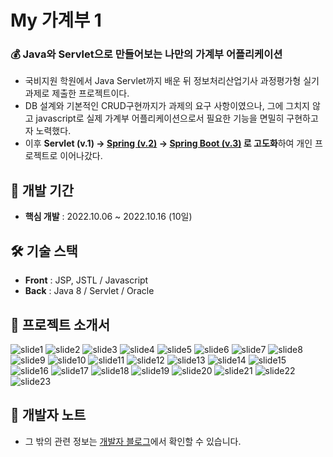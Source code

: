 # My 가계부 1
### 💰 Java와 Servlet으로 만들어보는 나만의 가계부 어플리케이션
- 국비지원 학원에서 Java Servlet까지 배운 뒤 정보처리산업기사 과정평가형 실기 과제로 제출한 프로젝트이다.
- DB 설계와 기본적인 CRUD구현까지가 과제의 요구 사항이였으나, 그에 그치지 않고 javascript로 실제 가계부 어플리케이션으로서 필요한 기능을 면밀히 구현하고자 노력했다.
- 이후 **Servlet (v.1)
→ [Spring (v.2)](https://github.com/EyEmilyKim/MyPrj_MyAccountBook2_spring)
→ [Spring Boot (v.3)](https://github.com/EyEmilyKim/MyPrj_MyAccountBook3_springBoot/tree/main)
로 고도화**하여 개인 프로젝트로 이어나갔다.
  
## 📅 개발 기간
- **핵심 개발** : 2022.10.06 ~ 2022.10.16 (10일)

## 🛠️ 기술 스택
- **Front** : JSP, JSTL / Javascript
- **Back** : Java 8 / Servlet / Oracle

## 💝 프로젝트 소개서
<img alt="slide1" src="https://postfiles.pstatic.net/MjAyMjEwMThfMTI0/MDAxNjY2MDc4NDc3Nzg0.DlNmpVleL2D9R--cnNU39nDtvPsq5mpx9G6YkNm2Vj0g.20KSNVMxTcoOVbVE3GiA2ZQch_uYWzDp0LIc7b0o1gsg.PNG.kiyukey/image.png?type=w580">
<img alt="slide2" src="https://postfiles.pstatic.net/MjAyMjEwMThfNDYg/MDAxNjY2MDc4NjEwNjIy.EweDuD6jpzVp_y_Mi4PAYKQpTpDkRhezPyiilNrNJt4g.3GUM5NUmrpSH1U9C7gsJVSCaZ_ofq4HxlhQ13pjUdckg.PNG.kiyukey/image.png?type=w580">
<img alt="slide3" src="https://postfiles.pstatic.net/MjAyMjEwMThfNTgg/MDAxNjY2MDc4NjI1MTI5.KI7WC_qQ-h-hrqAL8u5KTaandItKYFTZ8rQDbc7mW1wg.z3zflafgUWtx0rqBtqNWyVQHYNX0xORnWLJYA78qzCAg.PNG.kiyukey/image.png?type=w580">
<img alt="slide4" src="https://postfiles.pstatic.net/MjAyMjEwMThfMjE0/MDAxNjY2MDc4NjU5NjU0.l6fa45TFnt-gkiLWd8-ZXg8i-SbxqJ9IFtTjIl3qm4cg.SFDm7XtnbECU9_FA4xMWhRjKPzeD34SxooLy4wd-PXMg.PNG.kiyukey/image.png?type=w580">
<img alt="slide5" src="https://postfiles.pstatic.net/MjAyMjEwMThfNzkg/MDAxNjY2MDc4Njc5MDc1.oKeyAlUfQgUqVQ03ZWxbbAMEA9OWIC0wZuouAE_e73Ug.K-jYnJHT66NcygbdEI5joBkyghkBwPqbUzXSy5OOYDYg.PNG.kiyukey/image.png?type=w580">
<img alt="slide6" src="https://postfiles.pstatic.net/MjAyMjEwMThfMTIw/MDAxNjY2MDc4NjkzMzQy.YF6_ehyr46yZUBTTBkb9wOBo7tr0tBTRkEsX5LsPcaMg.ID_GdAD42eWOpbSsCdjOmxnzFMtdJvF_cvDDUrfqqFYg.PNG.kiyukey/image.png?type=w580">
<img alt="slide7" src="https://postfiles.pstatic.net/MjAyMjEwMThfNDEg/MDAxNjY2MDc4NzY1NjA2.laqhAQwKtGYxmais0tk1p7vor5Qqr1-IwmVSpNS96PQg.IK2AziL8i0wL5x26Xz0z2a-jtcYQ4QO65WcUIOax0qgg.PNG.kiyukey/image.png?type=w580">
<img alt="slide8" src="https://postfiles.pstatic.net/MjAyMjEwMThfNTUg/MDAxNjY2MDc4Nzc4NzUz.XbDk_5otBNPrfQfZiJQoP3Goq8ErJfQCo7Ti_Moi-iAg.Y88es3nTv1D1BZdLP0GaEUmC3lkV6jlOlL1CC87daG8g.PNG.kiyukey/image.png?type=w580">
<img alt="slide9" src="https://postfiles.pstatic.net/MjAyMjEwMThfMTUg/MDAxNjY2MDc4NzkwMzk2.bDccTf9eM1Y-w73OuRMnxKLmSrVXorG0Lc-euIkI7Sog.M1ZRXvZruC19-DQhU8iMo7W280KOINfp5A1xk01jORsg.PNG.kiyukey/image.png?type=w580">
<img alt="slide10" src="https://postfiles.pstatic.net/MjAyMjEwMThfMTU4/MDAxNjY2MDc4ODA0NTcw.FwM0HZwNQxeQtG_hE9fGsCfop1Tifmrg_8oLkeLrGiwg.UhswFMdaeaFgMNPYpi88E0h0c5dtHf9p5D1apxvUdFMg.PNG.kiyukey/image.png?type=w580">
<img alt="slide11" src="https://postfiles.pstatic.net/MjAyMjEwMThfMTcw/MDAxNjY2MDc4ODE3OTA3.PVE4ScfglekHEG9-BMIxGwEw9OHPpy4F1ZACLihhQkwg.GyPrSS61EPJA8rL2XQ5CPQOwh5yS2hpZnUq8NOpclW8g.PNG.kiyukey/image.png?type=w580">
<img alt="slide12" src="https://postfiles.pstatic.net/MjAyMjEwMThfNzcg/MDAxNjY2MDc4ODMwNjIz.swBhbP9D-uRDBXpFhhzaNO-ZTre2fYVqxGxuvVauVRkg.jR614Z2Cx8ALkEsplfVhhkJkJDcitSYD-a_X5NJ5_eQg.PNG.kiyukey/image.png?type=w580">
<img alt="slide13" src="https://postfiles.pstatic.net/MjAyMjEwMThfMTUx/MDAxNjY2MDc4ODQ3MDc5.YrZ8jcSWz96Y8Cibtnzz__7ccP7CDHzE2yBMkDdJgxkg.vrtmU1if1kYFg0QfQPTh2-7kMuhi4T9sKeInPA550AYg.PNG.kiyukey/image.png?type=w3840">
<img alt="slide14" src="https://postfiles.pstatic.net/MjAyMjEwMThfMjgw/MDAxNjY2MDc4ODU5MTkx.YJtib2NIX_QizXYQjrnmXuuR5mncV1I6X7Q_bsPOFNQg.1ghWEQHL6EZfX0er1wkWPe5HrExR4pc-GTuPOOwgGr4g.PNG.kiyukey/image.png?type=w3840">
<img alt="slide15" src="https://postfiles.pstatic.net/MjAyMjEwMThfMTU5/MDAxNjY2MDc4ODczNzc1.lyhPH5jKUrWWvzVR3g18OO9PyQKJjNjGLqtoGclAG8Ug.quidZJZskIFUTe6giM20wDB8jjBAugvoAhbg4fRTA_kg.PNG.kiyukey/image.png?type=w580">
<img alt="slide16" src="https://postfiles.pstatic.net/MjAyMjEwMThfMTQz/MDAxNjY2MDc4OTE1NjE0.hDhF7Wnabh8qoYq9eAj49ipTT5oK5PiJk1vkTAiPpbQg.jP3upZus7T_oOML83gK8qb_PwIH1OIz-HmEJGQOZxlMg.PNG.kiyukey/image.png?type=w580">
<img alt="slide17" src="https://postfiles.pstatic.net/MjAyMjEwMThfMTAy/MDAxNjY2MDc4OTI5NTE2.8rTSul-0f3kjey_v4Zm8VeHm8rsy7-WpDi0p0ePQEwsg.kIVb0DyYD_AQOCg3340yzbe2HElynXKpK3KNosHcH_Ag.PNG.kiyukey/image.png?type=w580">
<img alt="slide18" src="https://postfiles.pstatic.net/MjAyMjEwMThfMjYg/MDAxNjY2MDc4OTQxNjcy.mSiIMncMe8gxRyj0LByY9aDAtdpuB63wP8s51ZbzeSAg.RIRKK1H9td3DlX3nQ0HBNOYUqmRdtfx36mG-FN1e3HIg.PNG.kiyukey/image.png?type=w580">
<img alt="slide19" src="https://postfiles.pstatic.net/MjAyMjEwMThfMTg4/MDAxNjY2MDc4OTUzMjQ4.1B3iTE6zJxsC9_678gvY6a8iUF5-vGw34IC5ZJUHdvEg.e8sOvTyA4kSu3SuuhNieqNaLc-2xztBaOxVhtrsKyuIg.PNG.kiyukey/image.png?type=w580">
<img alt="slide20" src="https://postfiles.pstatic.net/MjAyMjEwMThfMTk2/MDAxNjY2MDc4OTY0NDEy.LsXH-s-nbU2HL68VLVZScOizQHboevFDMKSNg0vh_L4g.qvUuvVyzf-gxs1cnoS5MW5_t_-uRT1o1x-KPzgAMKFYg.PNG.kiyukey/image.png?type=w580">
<img alt="slide21" src="https://postfiles.pstatic.net/MjAyMjEwMThfMTQ3/MDAxNjY2MDc4OTc1OTM4.p3MJSMfb5yM2EeOz4azN1FU2w65f2m05-UF7ySDzXt4g.SJC41COEEFiQP7N-nIjpk3kYHoW26_0F3ExUOVj1LOUg.PNG.kiyukey/image.png?type=w580">
<img alt="slide22" src="https://postfiles.pstatic.net/MjAyMjEwMThfMyAg/MDAxNjY2MDc4OTg3NDM5.hifgQfgWQAO340R4ACk2-Jp2DD6grF81JHZgJhW6gGEg.zMVLx5JuYxuEYl58WOZb2WgN2P8KzHNvU-KvFBJM02sg.PNG.kiyukey/image.png?type=w580">
<img alt="slide23" src="https://postfiles.pstatic.net/MjAyMjEwMThfMzAw/MDAxNjY2MDc5MDAwMzA0._OI7m_nDdu0Gwf4T7bGaI_fp_YXkqh1AkpBPK9XJqccg.f6EeskAZA_zRXCDjI0CQfEnIh8XDe1XZoKtUkH7XLt0g.PNG.kiyukey/image.png?type=w580">


## 📝 **개발자 노트**
- 그 밖의 관련 정보는 [개발자 블로그](https://blog.naver.com/bunn_ey_run_ey/222903715938)에서 확인할 수 있습니다.
